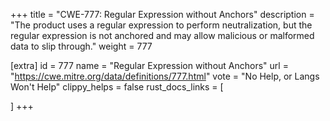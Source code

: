 +++
title = "CWE-777: Regular Expression without Anchors"
description	= "The product uses a regular expression to perform neutralization, but the regular expression is not anchored and may allow malicious or malformed data to slip through."
weight = 777

[extra]
id = 777
name = "Regular Expression without Anchors"
url = "https://cwe.mitre.org/data/definitions/777.html"
vote = "No Help, or Langs Won't Help"
clippy_helps = false
rust_docs_links = [
	
]
+++


